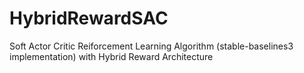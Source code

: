 # HybridRewardSAC
Soft Actor Critic Reiforcement Learning Algorithm (stable-baselines3 implementation) with Hybrid Reward Architecture
